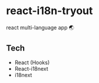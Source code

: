 # react-i18n-tryout

react multi-language app 🌏

## Tech

- React (Hooks)
- React-i18next
- i18next
